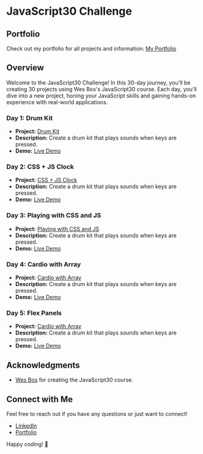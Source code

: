 # JavaScript30 Challenge

## Portfolio

Check out my portfolio for all projects and information: [My Portfolio](https://dk-bhullar.github.io/JavaScript30/)

## Overview

Welcome to the JavaScript30 Challenge! In this 30-day journey, you'll be creating 30 projects using Wes Bos's JavaScript30 course. Each day, you'll dive into a new project, honing your JavaScript skills and gaining hands-on experience with real-world applications.

### Day 1: Drum Kit

- **Project:** [Drum Kit](./01.%20DrumKit/)
- **Description:** Create a drum kit that plays sounds when keys are pressed.
- **Demo:** [Live Demo](https://dk-bhullar.github.io/JavaScript30/01.%20DrumKit/)

### Day 2: CSS + JS Clock

- **Project:** [CSS + JS Clock](./02.%20CSS+JS%20Clock%20/)
- **Description:** Create a drum kit that plays sounds when keys are pressed.
- **Demo:** [Live Demo](https://dk-bhullar.github.io/JavaScript30/02.%20CSS+JS%20Clock%20/)

### Day 3: Playing with CSS and JS

- **Project:** [Playing with CSS and JS](./03.%20Playing%20with%20CSS%20and%20JS/)
- **Description:** Create a drum kit that plays sounds when keys are pressed.
- **Demo:** [Live Demo](https://dk-bhullar.github.io/JavaScript30/03.%20Playing%20with%20CSS%20and%20JS/)

### Day 4: Cardio with Array

- **Project:** [Cardio with Array](./04.%20Cardio%20with%20Array/)
- **Description:** Create a drum kit that plays sounds when keys are pressed.
- **Demo:** [Live Demo](https://dk-bhullar.github.io/JavaScript30/04.%20Cardio%20with%20Array/)

### Day 5: Flex Panels

- **Project:** [Cardio with Array](./05.%20Flex%20Panels/)
- **Description:** Create a drum kit that plays sounds when keys are pressed.
- **Demo:** [Live Demo](https://dk-bhullar.github.io/JavaScript30/05.%20Flex%20Panels/)

## Acknowledgments

- [Wes Bos](https://wesbos.com/) for creating the JavaScript30 course.

## Connect with Me

Feel free to reach out if you have any questions or just want to connect!

- [LinkedIn](https://www.linkedin.com/in/dk-bhullar/)
- [Portfolio](https://dk-bhullar.github.io/JavaScript30/)

Happy coding! 🚀
